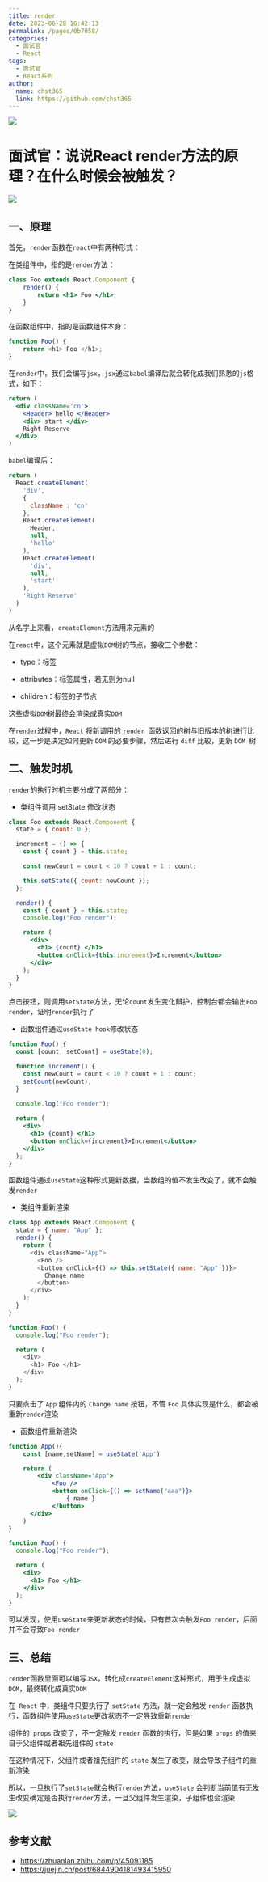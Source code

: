 ```yaml
---
title: render
date: 2023-06-28 16:42:13
permalink: /pages/0b7058/
categories: 
  - 面试官
  - React
tags: 
  - 面试官
  - React系列
author: 
  name: chst365
  link: https://github.com/chst365
---
```

![](https://cdn.jsdelivr.net/gh/chst365/bolgImgs/imgs/topImgs/252.jpg)
# 面试官：说说React render方法的原理？在什么时候会被触发？

 ![](https://static.vue-js.com/3d855230-ec6d-11eb-ab90-d9ae814b240d.png)

## 一、原理

首先，`render`函数在`react`中有两种形式：

在类组件中，指的是`render`方法：

```jsx
class Foo extends React.Component {
    render() {
        return <h1> Foo </h1>;
    }
}
```

在函数组件中，指的是函数组件本身：

```js
function Foo() {
    return <h1> Foo </h1>;
}
```

在`render`中，我们会编写`jsx`，`jsx`通过`babel`编译后就会转化成我们熟悉的`js`格式，如下：

```jsx
return (
  <div className='cn'>
    <Header> hello </Header>
    <div> start </div>
    Right Reserve
  </div>
)
```

`babel`编译后：

```js
return (
  React.createElement(
    'div',
    {
      className : 'cn'
    },
    React.createElement(
      Header,
      null,
      'hello'
    ),
    React.createElement(
      'div',
      null,
      'start'
    ),
    'Right Reserve'
  )
)
```

从名字上来看，`createElement`方法用来元素的

在`react`中，这个元素就是虚拟`DOM`树的节点，接收三个参数：

- type：标签
- attributes：标签属性，若无则为null

- children：标签的子节点

这些虚拟`DOM`树最终会渲染成真实`DOM`

在`render`过程中，`React` 将新调用的 `render `函数返回的树与旧版本的树进行比较，这一步是决定如何更新 `DOM` 的必要步骤，然后进行 `diff` 比较，更新 `DOM `树





## 二、触发时机

`render`的执行时机主要分成了两部分：

- 类组件调用 setState 修改状态

```jsx
class Foo extends React.Component {
  state = { count: 0 };

  increment = () => {
    const { count } = this.state;

    const newCount = count < 10 ? count + 1 : count;

    this.setState({ count: newCount });
  };

  render() {
    const { count } = this.state;
    console.log("Foo render");

    return (
      <div>
        <h1> {count} </h1>
        <button onClick={this.increment}>Increment</button>
      </div>
    );
  }
}
```

点击按钮，则调用`setState`方法，无论`count`发生变化辩护，控制台都会输出`Foo render`，证明`render`执行了

- 函数组件通过`useState hook`修改状态

```jsx
function Foo() {
  const [count, setCount] = useState(0);

  function increment() {
    const newCount = count < 10 ? count + 1 : count;
    setCount(newCount);
  }

  console.log("Foo render");
  
  return (
    <div>
      <h1> {count} </h1>
      <button onClick={increment}>Increment</button>
    </div>
  );
}
```

函数组件通过`useState`这种形式更新数据，当数组的值不发生改变了，就不会触发`render`

- 类组件重新渲染

```js
class App extends React.Component {
  state = { name: "App" };
  render() {
    return (
      <div className="App">
        <Foo />
        <button onClick={() => this.setState({ name: "App" })}>
          Change name
        </button>
      </div>
    );
  }
}

function Foo() {
  console.log("Foo render");

  return (
    <div>
      <h1> Foo </h1>
    </div>
  );
}
```

只要点击了 `App` 组件内的 `Change name` 按钮，不管 `Foo` 具体实现是什么，都会被重新`render`渲染

- 函数组件重新渲染

```jsx
function App(){
    const [name,setName] = useState('App')

    return (
        <div className="App">
            <Foo />
            <button onClick={() => setName("aaa")}>
                { name }
            </button>
      </div>
    )
}

function Foo() {
  console.log("Foo render");

  return (
    <div>
      <h1> Foo </h1>
    </div>
  );
}
```

可以发现，使用`useState`来更新状态的时候，只有首次会触发`Foo render`，后面并不会导致`Foo render`



## 三、总结

`render`函数里面可以编写`JSX`，转化成`createElement`这种形式，用于生成虚拟`DOM`，最终转化成真实`DOM`

在` React` 中，类组件只要执行了 `setState` 方法，就一定会触发 `render` 函数执行，函数组件使用`useState`更改状态不一定导致重新`render`

组件的` props` 改变了，不一定触发 `render` 函数的执行，但是如果 `props` 的值来自于父组件或者祖先组件的 `state`

在这种情况下，父组件或者祖先组件的 `state` 发生了改变，就会导致子组件的重新渲染

所以，一旦执行了`setState`就会执行`render`方法，`useState` 会判断当前值有无发生改变确定是否执行`render`方法，一旦父组件发生渲染，子组件也会渲染

 ![](https://static.vue-js.com/229784b0-ecf5-11eb-ab90-d9ae814b240d.png)



## 参考文献

- https://zhuanlan.zhihu.com/p/45091185
- https://juejin.cn/post/6844904181493415950